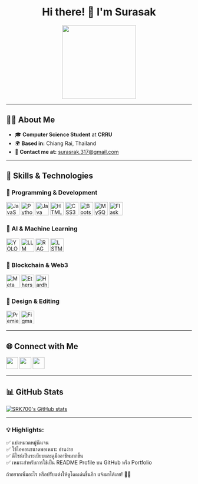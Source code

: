 <h1 align="center">Hi there! 👋 I'm Surasak</h1>

<p align="center">
  <img src="https://user-images.githubusercontent.com/18350557/176309783-0785949b-9127-417c-8b55-ab5a4333674e.gif" width="200">
</p>

---

## 👨‍💻 About Me

- 🎓 **Computer Science Student** at **CRRU**
- 🌍 **Based in:** Chiang Rai, Thailand
- 📧 **Contact me at:** [surasrak.317@gmail.com](mailto:surasrak.317@gmail.com)

---

## 🚀 Skills & Technologies

### 🔹 Programming & Development
<p align="left">
  <img src="https://raw.githubusercontent.com/danielcranney/readme-generator/main/public/icons/skills/javascript-colored.svg" width="36" height="36" alt="JavaScript" />
  <img src="https://raw.githubusercontent.com/danielcranney/readme-generator/main/public/icons/skills/python-colored.svg" width="36" height="36" alt="Python" />
  <img src="https://raw.githubusercontent.com/danielcranney/readme-generator/main/public/icons/skills/java-colored.svg" width="36" height="36" alt="Java" />
  <img src="https://raw.githubusercontent.com/danielcranney/readme-generator/main/public/icons/skills/html5-colored.svg" width="36" height="36" alt="HTML5" />
  <img src="https://raw.githubusercontent.com/danielcranney/readme-generator/main/public/icons/skills/css3-colored.svg" width="36" height="36" alt="CSS3" />
  <img src="https://raw.githubusercontent.com/danielcranney/readme-generator/main/public/icons/skills/bootstrap-colored.svg" width="36" height="36" alt="Bootstrap" />
  <img src="https://raw.githubusercontent.com/danielcranney/readme-generator/main/public/icons/skills/mysql-colored.svg" width="36" height="36" alt="MySQL" />
  <img src="https://raw.githubusercontent.com/danielcranney/readme-generator/main/public/icons/skills/flask-colored.svg" width="36" height="36" alt="Flask" />
</p>

### 🔹 AI & Machine Learning
<p align="left">
  <img src="https://upload.wikimedia.org/wikipedia/commons/5/5e/Yolo_logo.jpg" width="36" height="36" alt="YOLO" />
  <img src="https://huggingface.co/front/assets/huggingface_logo-noborder.svg" width="36" height="36" alt="LLM" />
  <img src="https://upload.wikimedia.org/wikipedia/commons/6/68/RAG_logo.png" width="36" height="36" alt="RAG" />
  <img src="https://upload.wikimedia.org/wikipedia/commons/6/60/LSTM_Cell.svg" width="36" height="36" alt="LSTM" />
</p>

### 🔹 Blockchain & Web3
<p align="left">
  <img src="https://raw.githubusercontent.com/danielcranney/readme-generator/main/public/icons/skills/metamask-colored.svg" width="36" height="36" alt="MetaMask" />
  <img src="https://raw.githubusercontent.com/danielcranney/readme-generator/main/public/icons/skills/ethers-colored.svg" width="36" height="36" alt="Ethers.js" />
  <img src="https://raw.githubusercontent.com/danielcranney/readme-generator/main/public/icons/skills/hardhat-colored.svg" width="36" height="36" alt="Hardhat" />
</p>

### 🎨 Design & Editing
<p align="left">
  <img src="https://raw.githubusercontent.com/danielcranney/readme-generator/main/public/icons/skills/premierepro-colored.svg" width="36" height="36" alt="Premiere Pro" />
  <img src="https://raw.githubusercontent.com/danielcranney/readme-generator/main/public/icons/skills/figma-colored.svg" width="36" height="36" alt="Figma" />
</p>

---

## 🌐 Connect with Me

<p align="left">
  <a href="https://www.facebook.com/profile.php?id=100049618368154" target="_blank"><img src="https://raw.githubusercontent.com/danielcranney/readme-generator/main/public/icons/socials/facebook.svg" width="32" height="32" /></a>
  <a href="https://www.github.com/SRK700" target="_blank"><img src="https://raw.githubusercontent.com/danielcranney/readme-generator/main/public/icons/socials/github.svg" width="32" height="32" /></a>
  <a href="https://www.twitter.com/@surasak00667150" target="_blank"><img src="https://raw.githubusercontent.com/danielcranney/readme-generator/main/public/icons/socials/twitter.svg" width="32" height="32" /></a>
</p>

---

## 📊 GitHub Stats

<a href="http://www.github.com/SRK700">
  <img src="https://github-readme-stats.vercel.app/api?username=SRK700&show_icons=true&count_private=true&title_color=0891b2&text_color=ffffff&icon_color=0891b2&bg_color=1c1917&hide_border=true" alt="SRK700's GitHub stats" />
</a>

---

### 💡 Highlights:
✅ แบ่งหมวดหมู่ชัดเจน  
✅ ใช้ไอคอนขนาดพอเหมาะ อ่านง่าย  
✅ ดีไซน์เป็นระเบียบและดูมืออาชีพมากขึ้น  
✅ เหมาะสำหรับการใช้เป็น README Profile บน GitHub หรือ Portfolio  

ถ้าอยากเพิ่มอะไร หรือปรับแต่งให้ดูโดดเด่นขึ้นอีก แจ้งมาได้เลย! 🚀😃
